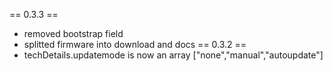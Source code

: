 == 0.3.3 ==
* removed bootstrap field
* splitted firmware into download and docs
== 0.3.2 ==
* techDetails.updatemode is now an array ["none","manual","autoupdate"]
